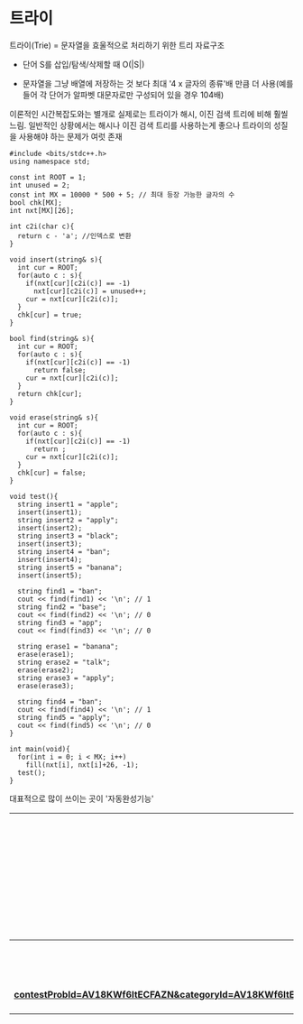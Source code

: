# 트라이

트라이(Trie) = 문자열을 효울적으로 처리하기 위한 트리 자료구조

+ 단어 S를 삽입/탐색/삭제할 때 O(|S|)
- 문자열을 그냥 배열에 저장하는 것 보다 최대 '4 x 글자의 종류'배 만큼
더 사용(예를 들어 각 단어가 알파벳 대문자로만 구성되어 있을 경우 104배)

이론적인 시간복잡도와는 별개로 실제로는 트라이가 해시, 이진 검색 트리에 비해
훨씰 느림. 일반적인 상황에서는 해시나 이진 검색 트리를 사용하는게 좋으나
트라이의 성질을 사용해야 하는 문제가 여럿 존재

```
#include <bits/stdc++.h>
using namespace std;

const int ROOT = 1;
int unused = 2;
const int MX = 10000 * 500 + 5; // 최대 등장 가능한 글자의 수
bool chk[MX];
int nxt[MX][26];

int c2i(char c){
  return c - 'a'; //인덱스로 변환
}

void insert(string& s){
  int cur = ROOT;
  for(auto c : s){
    if(nxt[cur][c2i(c)] == -1)
      nxt[cur][c2i(c)] = unused++;
    cur = nxt[cur][c2i(c)];
  }
  chk[cur] = true;
}

bool find(string& s){
  int cur = ROOT;
  for(auto c : s){
    if(nxt[cur][c2i(c)] == -1)
      return false;
    cur = nxt[cur][c2i(c)];
  }
  return chk[cur];
}

void erase(string& s){
  int cur = ROOT;
  for(auto c : s){
    if(nxt[cur][c2i(c)] == -1)
      return ;
    cur = nxt[cur][c2i(c)];
  }
  chk[cur] = false;
}

void test(){
  string insert1 = "apple";
  insert(insert1);
  string insert2 = "apply";
  insert(insert2);
  string insert3 = "black";
  insert(insert3);
  string insert4 = "ban";
  insert(insert4);
  string insert5 = "banana";
  insert(insert5);

  string find1 = "ban";
  cout << find(find1) << '\n'; // 1
  string find2 = "base";
  cout << find(find2) << '\n'; // 0
  string find3 = "app";
  cout << find(find3) << '\n'; // 0
  
  string erase1 = "banana";
  erase(erase1);
  string erase2 = "talk";
  erase(erase2);
  string erase3 = "apply";
  erase(erase3);
  
  string find4 = "ban";
  cout << find(find4) << '\n'; // 1
  string find5 = "apply";
  cout << find(find5) << '\n'; // 0  
}

int main(void){
  for(int i = 0; i < MX; i++)
    fill(nxt[i], nxt[i]+26, -1);
  test();
}
```

대표적으로 많이 쓰이는 곳이 '자동완성기능'


| 문제 번호 | 정답 코드 |  중요한 문제(아이디어) |    
| :--: | :--: |:--: |   
| __[Baekjoon 14425번](https://www.acmicpc.net/problem/14425)__| [Solution](https://github.com/jhmin-kk99/Algorithm-Study/blob/main/Trie/14452.cpp)| |
| __[SW Expert 1256번](https://swexpertacademy.com/main/code/problem/problemDetail.do?contestProbId=AV18GHd6IskCFAZN&categoryId=AV18GHd6IskCFAZN&categoryType=CODE&problemTitle=k%EB%B2%88%EC%A7%B8+%EC%A0%91%EB%AF%B8%EC%96%B4&orderBy=FIRST_REG_DATETIME&selectCodeLang=ALL&select-1=&pageSize=10&pageIndex=1)__| [Solution](https://github.com/jhmin-kk99/Algorithm-Study/blob/main/Trie/s1256.cpp)| |
| __[SW Expert 1257번](https://swexpertacademy.com/main/code/problem/problemDetail.do?contestProbId=AV18KWf6ItECFAZN&categoryId=AV18KWf6ItECFAZN&categoryType=CODE&problemTitle=k%EB%B2%88%EC%A7%B8+%EB%AC%B8%EC%9E%90%EC%97%B4&orderBy=FIRST_REG_DATETIME&selectCodeLang=ALL&select-1=&pageSize=10&pageIndex=1__| [Solution](https://github.com/jhmin-kk99/Algorithm-Study/blob/main/Trie/s1257.cpp)| |
